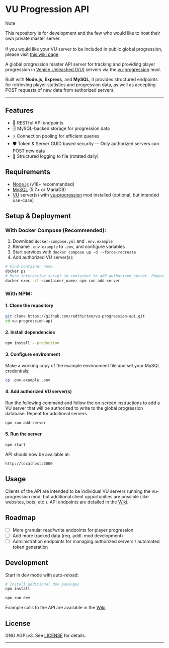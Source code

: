 # VU Progression API

> [!NOTE]
> This repository is for development and the few who would like to host their own private master server.\
> \
> If you would like your VU server to be included in public global progression, please visit [this wiki page](https://github.com/redthirten/vu-progression-api/wiki/Public-Global-Progression).

A global progression master API server for tracking and providing player progression in [Venice Unleashed (VU)](https://veniceunleashed.net/) servers via the [vu-progression](https://github.com/thysw95/vu-progression) mod.

Built with **Node.js**, **Express**, and **MySQL**, it provides structured endpoints for retrieving player statistics and progression data, as well as accepting POST requests of new data from authorized servers.

---

## Features

- 🚀 RESTful API endpoints
- 🗄️ MySQL-backed storage for progression data
- ⚡ Connection pooling for efficient queries
- 🛡️ Token & Server GUID based security — Only authorized servers can POST new data
- 📜 Structured logging to file (rotated daily)

## Requirements

- [Node.js](https://nodejs.org/) (v18+ recommended)  
- [MySQL](https://dev.mysql.com/) (5.7+ or MariaDB)  
- [VU](https://veniceunleashed.net/) server(s) with [vu-progression](https://github.com/thysw95/vu-progression) mod installed (optional, but intended use-case)

## Setup & Deployment

### With Docker Compose (Recommended):

1. Download `docker-compose.yml` and `.env.example`
2. Rename `.env.example` to `.env`, and configure variables
3. Start services with `docker compose up -d --force-recreate`
4. Add authorized VU server(s):
```bash
# Find container name
docker ps
# Runs interactive script in container to add authorized server. Repeat for additional servers.
docker exec -it <container_name> npm run add-server
```

### With NPM:

#### 1. Clone the repository
```bash
git clone https://github.com/redthirten/vu-progression-api.git
cd vu-progression-api
```

#### 2. Install dependencies
```bash
npm install --production
```

#### 3. Configure environment
Make a working copy of the example environment file and set your MySQL credentials:
```bash
cp .env.example .env
```

#### 4. Add authorized VU server(s)
Run the following command and follow the on-screen instructions to add a VU server that will be authorized to write to the global progression database. Repeat for additional servers.
```bash
npm run add-server
```

#### 5. Run the server
```bash
npm start
```
API should now be available at:
```
http://localhost:3000
```

## Usage

Clients of the API are intended to be individual VU servers running the vu-progression mod, but additional client opportunities are possible (like websites, bots, etc.). API endpoints are detailed in the [Wiki](https://github.com/redthirten/vu-progression-api/wiki/API-Endpoints).

## Roadmap
- [ ] More granular read/write endpoints for player progression
- [ ] Add more tracked data (req. addl. mod development)
- [ ] Administration endpoints for managing authorized servers / automated token generation

## Development
Start in dev mode with auto-reload:
```bash
# Install additional dev packages
npm install

npm run dev
```

Example calls to the API are available in the [Wiki](https://github.com/redthirten/vu-progression-api/wiki/API-Endpoints).

## License
GNU AGPLv3. See [LICENSE](./LICENSE) for details.

---
